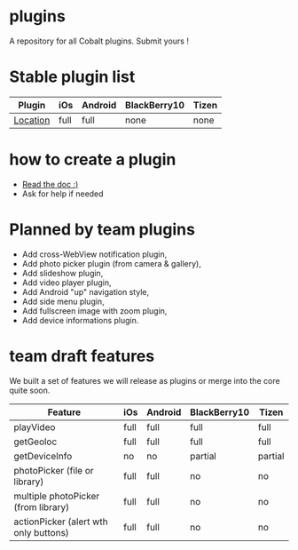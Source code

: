 plugins
=======

A repository for all Cobalt plugins. Submit yours !


Stable plugin list 
========

| Plugin           | iOs  | Android | BlackBerry10 | Tizen |
| -------------------- | ---- | ------- | ------------ | ----- |
| [Location](https://github.com/cobaltians/plugins/tree/master/LocationPlugin)        | full | full | none | none |





how to create a plugin
=======

 * [Read the doc :)](https://github.com/cobaltians/cobalt/wiki/Creating-plugins)
 * Ask for help if needed



Planned by team plugins
=======
* Add cross-WebView notification plugin,
* Add photo picker plugin (from camera & gallery),
* Add slideshow plugin,
* Add video player plugin,
* Add Android "up" navigation style,
* Add side menu plugin,
* Add fullscreen image with zoom plugin,
* Add device informations plugin.



team draft features
=======

We built a set of features we will release as plugins or merge into the core quite soon.

| Feature              | iOs  | Android | BlackBerry10 | Tizen |
| -------------------- | ---- | ------- | ------------ | ----- |
| playVideo        | full | full | full | full |
| getGeoloc            | full | full | full | full |
| getDeviceInfo        | no | no | partial | partial |
| photoPicker (file or library)   | full | full | no | no |
| multiple photoPicker (from library)   | full | full | no | no |
| actionPicker (alert wth only buttons)    | full | full | no | no |

